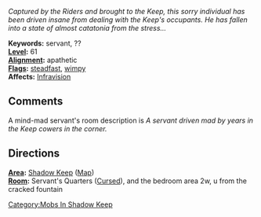 *Captured by the Riders and brought to the Keep, this sorry individual
has been driven insane from dealing with the Keep's occupants. He has
fallen into a state of almost catatonia from the stress...*

**Keywords:** servant, ??  
**[Level](Level "wikilink"):** 61  
**[Alignment](Alignment "wikilink"):** apathetic  
**[Flags](:Category:Mob_Types.md "wikilink"):**
[steadfast](Sentinel_Mobs.md "wikilink"),
[wimpy](Wimpy_Mobs.md "wikilink")  
**Affects:** [Infravision](Infravision "wikilink")

## Comments

A mind-mad servant's room description is *A servant driven mad by years
in the Keep cowers in the corner.*

## Directions

**[Area](:Category:Areas.md "wikilink"):** [Shadow
Keep](:Category:Shadow_Keep.md "wikilink")
([Map](Shadow_Keep_Map.md "wikilink"))  
**[Room](:Category:Rooms.md "wikilink"):** Servant's Quarters
([Cursed](Cursed_Rooms.md "wikilink")), and the bedroom area 2w, u from
the cracked fountain

[Category:Mobs In Shadow Keep](Category:Mobs_In_Shadow_Keep "wikilink")
